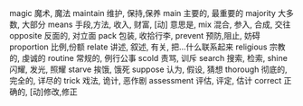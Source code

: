 magic 魔术, 魔法
maintain 维护, 保持,保养
main 主要的, 最重要的
majority 大多数, 大部分
means 手段,方法, 收入, 财富, [动] 意思是,
mix 混合, 参入, 合成, 交往
opposite 反面的, 对立面
pack 包装, 收拾行李,
prevent 预防,阻止, 妨碍
proportion 比例,份额
relate 讲述, 叙述, 有关, 把...什么联系起来
religious 宗教的, 虔诚的
routine 常规的, 例行公事
scold 责骂, 训斥
search 搜索, 检索,
shine 闪耀, 发光, 照耀
starve 挨饿, 饿死
suppose 认为, 假设, 猜想
thorough 彻底的, 完全的, 详尽的
trick 戏法, 诡计, 恶作剧 
assessment 评估, 评定, 估计
correct 正确的,  [动]修改,修正
